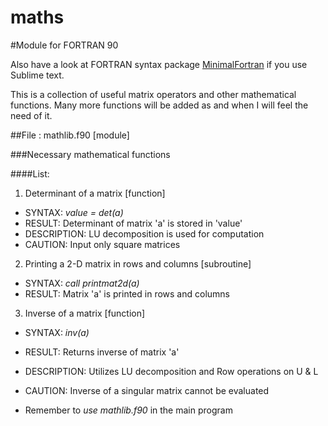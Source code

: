 maths
=====
#Module for FORTRAN 90

Also have a look at FORTRAN syntax package [MinimalFortran](https://github.com/315234/MinimalFortran) if you use Sublime text.

This is a collection of useful matrix operators and other mathematical functions. Many more functions will be added as and when I will feel the need of it.

##File : mathlib.f90 [module]

###Necessary mathematical functions

####List:
 1. Determinant of a matrix [function]
   - SYNTAX: *value = det(a)*
   - RESULT: Determinant of matrix 'a' is stored in 'value'
   - DESCRIPTION: LU decomposition is used for computation
   - CAUTION: Input only square matrices

 2. Printing a 2-D matrix in rows and columns [subroutine]
   - SYNTAX: *call printmat2d(a)*
   - RESULT: Matrix 'a' is printed in rows and columns

 3. Inverse of a matrix [function]
   - SYNTAX: *inv(a)*
   - RESULT: Returns inverse of matrix 'a'
   - DESCRIPTION: Utilizes LU decomposition and Row operations on U & L
   - CAUTION: Inverse of a singular matrix cannot be evaluated

- Remember to *use mathlib.f90* in the main program
